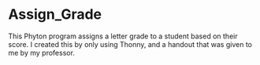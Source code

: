 # Assign_Grade
This Phyton program assigns a letter grade to a student based on their score. I created this by only using Thonny, and a handout that was given to me by my professor.
